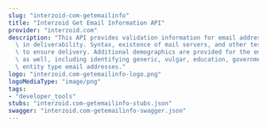 ```yaml
---
slug: "interzoid-com-getemailinfo"
title: "Interzoid Get Email Information API"
provider: "interzoid.com"
description: "This API provides validation information for email addresses to aid\
  \ in deliverability. Syntax, existence of mail servers, and other tests are run\
  \ to ensure delivery. Additional demographics are provided for the email address\
  \ as well, including identifying generic, vulgar, education, government, or other\
  \ entity type email addresses."
logo: "interzoid.com-getemailinfo-logo.png"
logoMediaType: "image/png"
tags:
- "developer_tools"
stubs: "interzoid.com-getemailinfo-stubs.json"
swagger: "interzoid.com-getemailinfo-swagger.json"
---
```

